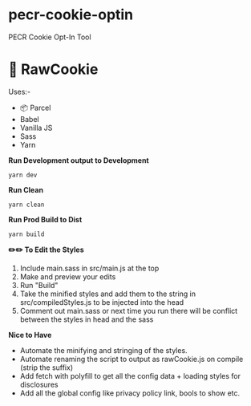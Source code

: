# pecr-cookie-optin
PECR Cookie Opt-In Tool

# 🍪 RawCookie


Uses:-

- 📦 Parcel
- Babel
- Vanilla JS
- Sass
- Yarn


__Run Development output to Development__

`yarn dev`

__Run Clean__

`yarn clean`

__Run Prod Build to Dist__

`yarn build`

__✏️✏️ To Edit the Styles__

1. Include main.sass in src/main.js at the top 
2. Make and preview your edits
3. Run "Build" 
4. Take the minified styles and add them to the string in src/compiledStyles.js to be injected into the head
5. Comment out main.sass or next time you run there will be conflict between the styles in head and the sass 

__Nice to Have__

- Automate the minifying and stringing of the styles.
- Automate renaming the script to output as rawCookie.js on compile (strip the suffix) 
- Add fetch with polyfill to get all the config data + loading styles for disclosures
- Add all the global config like privacy policy link, bools to show etc.

